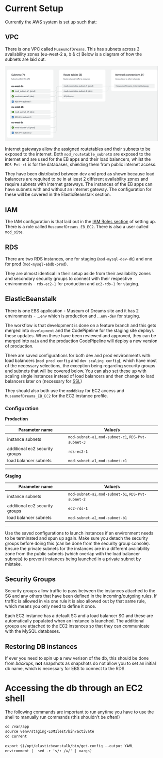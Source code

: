 # Current Setup

Currently the AWS system is set up such that:

## VPC

There is one VPC called `MuseumofDreams`.
This has subnets across 3 availability zones (eu-west-2 a, b & c)
Below is a diagram of how the subnets are laid out.

![VPC resource map](imgs/VPCresource_map.png)

Internet gateways allow the assigned routetables and their subnets to be exposed to the internet. Both `mod_routetable_subnet`s are exposed to the internet and are used for the EB apps and their load balancers, whilst the `RDS-Pvt-rt` is for the databases, shielding them from public internet access.

They have been distributed between dev and prod as shown because load balancers are required to be in at least 2 different availability zones and require subnets with internet gateways. The instances of the EB apps can have subnets with and without an internet gateway. The configuration for these will be covered in the ElasticBeanstalk section.


## IAM

The IAM configuration is that laid out in the [IAM Roles section](howtoSetupBase.md) of setting up. There is a role called `MuseumofDreams_EB_EC2`.
There is also a user called `mod_site`.

## RDS

There are two RDS instances, one for staging (`mod-mysql-dev-db`) and one for prod (`mod-mysql-ebdb-prod`).

They are almost identical in their setup aside from their availability zones and secondary security groups to connect with their respective environments - `rds-ec2-1` for production and `ec2-rds-1` for staging.


## ElasticBeanstalk

There is one EBS application - Museum of Dreams site and it has 2 environments - ...`env` which is production and ...`env-dev` for staging.

The workflow is that development is done on a feature branch and this gets merged into `development` and the CodePipeline for the staging site deploys these updates. When these have been reviewed and approved, they can be merged into `main` and the production CodePipeline will deploy a new version of production.

There are saved configurations for both dev and prod environments with load balancers (`mod prod config` and `dev scaling config`), which have most of the necessary selections, the exception being regarding security groups and subnets that will be covered below. You can also set these up with scaling single instances instead of load balancers and then change to load balancers later on (necessary for [SSL](awsSSL.md))

They should also both use the `moddbkey` for EC2 access and `MuseumofDreams_EB_EC2` for the EC2 instance profile.

### Configuration
**Production**

| Parameter name | Value/s |
|----|---|
|instance subnets | `mod-subnet-a1`, `mod-subnet-c1`, `RDS-Pvt-subnet-3`|
|additional ec2 security groups | `rds-ec2-1`|
|load balancer subnets | `mod-subnet-a1`, `mod-subnet-c1`|
---


**Staging**

| Parameter name | Value/s |
|----|---|
|instance subnets | `mod-subnet-a2`, `mod-subnet-b1`, `RDS-Pvt-subnet-2`|
|additional ec2 security groups | `ec2-rds-1`|
|load balancer subnets | `mod-subnet-a2`, `mod-subnet-b1`|
---

Use the saved configurations to launch instances if an environment needs to be terminated and spun up again. Make sure you detach the security groups before doing this (can be done from the security group console).
Ensure the private subnets for the instances are in a different availability zone from the public subnets (which overlap with the load balancer subnets) to prevent instances being launched in a private subnet by mistake.


## Security Groups

Security groups allow traffic to pass between the instances attached to the SG and any others that have been defined in the incoming/outgoing rules. If traffic is allowed in via one rule it is also allowed out by that same rule, which means you only need to define it once.

Each EC2 instance has a default SG and a load balancer SG and these are automatically populated when an instance is launched. The additional groups are attached to the EC2 instances so that they can communicate with the MySQL databases.


## Restoring DB instances

If ever you need to spin up a new verison of the db, this should be done from *backups*, **not** snapshots as snapshots do not allow you to set an initial db name, which is necessary for EBS to connect to the RDS.

# Accessing the db through an EC2 shell

The following commands are important to run anytime you have to use the shell to manually run commands (this shouldn't be often!)

```
cd /var/app
source venv/staging-LQM1lest/bin/activate
cd current

export $(/opt/elasticbeanstalk/bin/get-config --output YAML environment |  sed -r 's/: /=/' | xargs)
```
